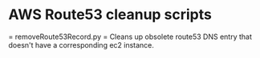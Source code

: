 # AWS Route53 cleanup scripts

= removeRoute53Record.py = 
Cleans up obsolete route53 DNS entry that doesn't have a corresponding ec2
instance.

